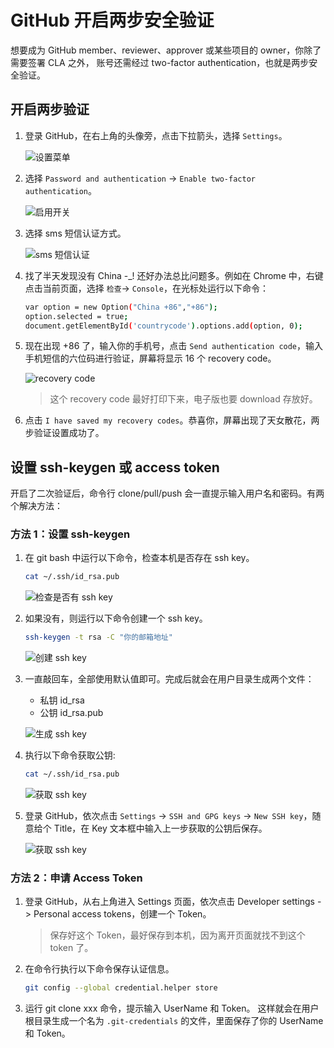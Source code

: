 # GitHub 开启两步安全验证

想要成为 GitHub member、reviewer、approver 或某些项目的 owner，你除了需要签署 CLA 之外，
账号还需经过 two-factor authentication，也就是两步安全验证。

## 开启两步验证

1. 登录 GitHub，在右上角的头像旁，点击下拉箭头，选择 `Settings`。

    ![设置菜单](https://docs.daocloud.io/daocloud-docs-images/docs/zh/docs/native/knowledge/images/2auth01.png)

2. 选择 `Password and authentication` -> `Enable two-factor authentication`。

    ![启用开关](https://docs.daocloud.io/daocloud-docs-images/docs/zh/docs/native/knowledge/images/2auth02.png)

3. 选择 sms 短信认证方式。

    ![sms 短信认证](https://docs.daocloud.io/daocloud-docs-images/docs/zh/docs/native/knowledge/images/2auth03.png)

4. 找了半天发现没有 China -_! 还好办法总比问题多。例如在 Chrome 中，右键点击当前页面，选择 `检查`-> `Console`，在光标处运行以下命令：

    ```bash
    var option = new Option("China +86","+86");
    option.selected = true;
    document.getElementById('countrycode').options.add(option, 0);
    ```

5. 现在出现 +86 了，输入你的手机号，点击 `Send authentication code`，输入手机短信的六位码进行验证，屏幕将显示 16 个 recovery code。

    ![recovery code](https://docs.daocloud.io/daocloud-docs-images/docs/zh/docs/native/knowledge/images/2auth04.png)

    > 这个 recovery code 最好打印下来，电子版也要 download 存放好。 

6. 点击 `I have saved my recovery codes`。恭喜你，屏幕出现了天女散花，两步验证设置成功了。

## 设置 ssh-keygen 或 access token

开启了二次验证后，命令行 clone/pull/push 会一直提示输入用户名和密码。有两个解决方法：

### 方法 1：设置 ssh-keygen

1. 在 git bash 中运行以下命令，检查本机是否存在 ssh key。
   
    ```bash
    cat ~/.ssh/id_rsa.pub
    ```
    
    ![检查是否有 ssh key](https://docs.daocloud.io/daocloud-docs-images/docs/zh/docs/native/knowledge/images/ssh1.png)

2. 如果没有，则运行以下命令创建一个 ssh key。

    ```bash
    ssh-keygen -t rsa -C "你的邮箱地址"
    ```
   
    ![创建 ssh key](https://docs.daocloud.io/daocloud-docs-images/docs/zh/docs/native/knowledge/images/ssh2.png)

3. 一直敲回车，全部使用默认值即可。完成后就会在用户目录生成两个文件：
   
    - 私钥 id_rsa
    - 公钥 id_rsa.pub

    ![生成 ssh key](https://docs.daocloud.io/daocloud-docs-images/docs/zh/docs/native/knowledge/images/ssh3.png)

4. 执行以下命令获取公钥:

    ```bash
    cat ~/.ssh/id_rsa.pub
    ```
    
    ![获取 ssh key](https://docs.daocloud.io/daocloud-docs-images/docs/zh/docs/native/knowledge/images/ssh4.png)

5. 登录 GitHub，依次点击 `Settings` -> `SSH and GPG keys` -> `New SSH key`，随意给个 Title，在 Key 文本框中输入上一步获取的公钥后保存。

    ![获取 ssh key](https://docs.daocloud.io/daocloud-docs-images/docs/zh/docs/native/knowledge/images/ssh5.png)

### 方法 2：申请 Access Token

1. 登录 GitHub，从右上角进入 Settings 页面，依次点击 Developer settings -> Personal access tokens，创建一个 Token。
  
    > 保存好这个 Token，最好保存到本机，因为离开页面就找不到这个 token 了。

2. 在命令行执行以下命令保存认证信息。
   
    ```bash
    git config --global credential.helper store
    ```

3. 运行 git clone xxx 命令，提示输入 UserName 和 Token。
   这样就会在用户根目录生成一个名为 `.git-credentials` 的文件，里面保存了你的 UserName 和 Token。

